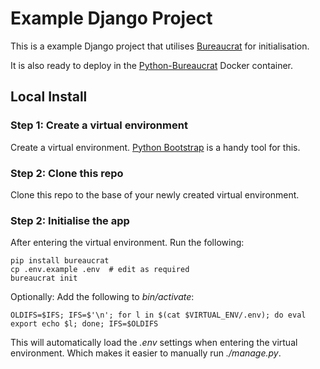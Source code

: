 # Example Django Project

This is a example Django project that utilises [Bureaucrat](https://pypi.python.org/pypi/bureaucrat) for initialisation.

It is also ready to deploy in the [Python-Bureaucrat](https://registry.hub.docker.com/u/panubo/python-bureaucrat/) Docker container.

## Local Install

### Step 1: Create a virtual environment

Create a virtual environment. [Python Bootstrap](https://github.com/adlibre/python-bootstrap) is a handy tool for this.

### Step 2: Clone this repo 

Clone this repo to the base of your newly created virtual environment.

### Step 2: Initialise the app

After entering the virtual environment. Run the following:

    pip install bureaucrat
    cp .env.example .env  # edit as required
    bureaucrat init

Optionally: Add the following to _bin/activate_:

    OLDIFS=$IFS; IFS=$'\n'; for l in $(cat $VIRTUAL_ENV/.env); do eval export echo $l; done; IFS=$OLDIFS
    
This will automatically load the _.env_ settings when entering the virtual environment. Which makes it easier to manually run _./manage.py_.
